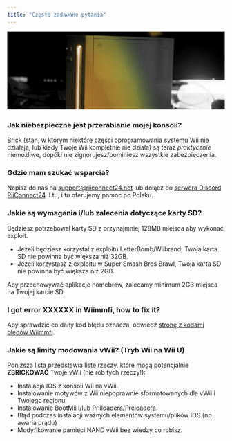 ```yaml
---
title: "Często zadawane pytania"
---
```


![Żółte logo RiiConnect24](/images/Wii_Yellow_Gray.jpg)

### Jak niebezpieczne jest przerabianie mojej konsoli?
Brick (stan, w którym niektóre części oprogramowania systemu Wii nie działają, lub kiedy Twoje Wii kompletnie nie działa) są teraz <em x-iid="3">praktycznie</em> niemożliwe, dopóki nie zignorujesz/pominiesz wszystkie zabezpieczenia.

### Gdzie mam szukać wsparcia?
Napisz do nas na support@riiconnect24.net lub dołącz do [serwera Discord RiiConnect24](https://discord.gg/b4Y7jfD). I tu, i tu oferujemy pomoc po Polsku.

### Jakie są wymagania i/lub zalecenia dotyczące karty SD?
Będziesz potrzebował karty SD z przynajmniej 128MB miejsca aby wykonać exploit.

- Jeżeli będziesz korzystał z exploitu LetterBomb/Wiibrand, Twoja karta SD nie powinna być większa niż 32GB.
- Jeżeli korzystasz z exploitu w Super Smash Bros Brawl, Twoja karta SD nie powinna być większa niż 2GB.

Aby przechowywać aplikacje homebrew, zalecamy minimum 2GB miejsca na Twojej karcie SD.

### I got error XXXXXX in Wiimmfi, how to fix it?
Aby sprawdzić co dany kod błędu oznacza, odwiedź [stronę z kodami błędów Wiimmfi](https://wiimmfi.de/error).

### Jakie są limity modowania vWii? (Tryb Wii na Wii U)
Poniższa lista przedstawia listę rzeczy, które mogą potencjalnie **ZBRICKOWAĆ** Twoje vWii (nie rób tych rzeczy!):
* Instalacja IOS z konsoli Wii na vWii.
* Instalowanie motywów z Wii niepoprawnie sformatowanych dla vWii i Twojego regionu.
* Instalowanie BootMii i/lub Priiloadera/Preloadera.
* Błąd podczas instalacji ważnych elementów systemu/plików IOS (np. awaria prądu)
* Modyfikowanie pamięci NAND vWii bez wiedzy co robisz.
